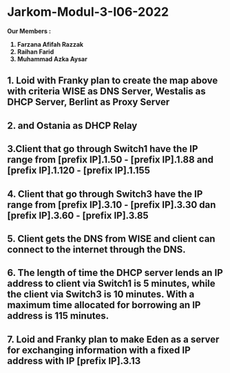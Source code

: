# Jarkom-Modul-3-I06-2022
<strong> Our Members :
1. Farzana Afifah Razzak 
2. Raihan Farid
3. Muhammad Azka Aysar 
</strong>

## 1. Loid with Franky plan to create the map above with criteria WISE as DNS Server, Westalis as DHCP Server, Berlint as Proxy Server 

## 2. and Ostania as DHCP Relay

## 3.Client that go through Switch1 have the IP range from [prefix IP].1.50 - [prefix IP].1.88 and [prefix IP].1.120 - [prefix IP].1.155 

## 4. Client that go through Switch3 have the IP range from [prefix IP].3.10 - [prefix IP].3.30 dan [prefix IP].3.60 - [prefix IP].3.85

## 5. Client gets the DNS from WISE and client can connect to the internet through the DNS.

## 6. The length of time the DHCP server lends an IP address to client via Switch1 is 5 minutes, while the client via Switch3 is 10 minutes. With a maximum time allocated for borrowing an IP address is 115 minutes.

## 7. Loid and Franky plan to make Eden as a server for exchanging information with a fixed IP address with IP [prefix IP].3.13
